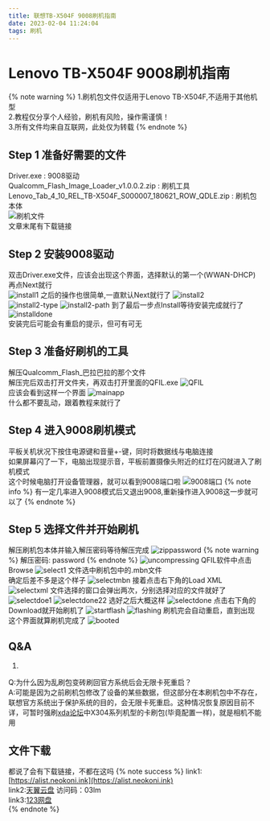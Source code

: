 ```yaml
---
title: 联想TB-X504F 9008刷机指南
date: 2023-02-04 11:24:04
tags: 刷机
---
```

# Lenovo TB-X504F 9008刷机指南
{% note warning %}
1.刷机包文件仅适用于Lenovo TB-X504F,不适用于其他机型  
2.教程仅分享个人经验，刷机有风险，操作需谨慎！  
3.所有文件均来自互联网，此处仅为转载
{% endnote %}
## Step 1 准备好需要的文件
Driver.exe : 9008驱动  
Qualcomm_Flash_Image_Loader_v1.0.0.2.zip : 刷机工具  
Lenovo_Tab_4_10_REL_TB-X504F_S000007_180621_ROW_QDLE.zip : 刷机包本体  
![刷机文件](../picture/TB-X504F%E5%88%B7%E6%9C%BA/11.png)  
文章末尾有下载链接
## Step 2 安装9008驱动
双击Driver.exe文件，应该会出现这个界面，选择默认的第一个(WWAN-DHCP)再点Next就行  
![install1](../picture/TB-X504F%E5%88%B7%E6%9C%BA/12.png)
之后的操作也很简单,一直默认Next就行了
![install2](../picture/TB-X504F%E5%88%B7%E6%9C%BA/13.png)  
![install2-type](../picture/TB-X504F%E5%88%B7%E6%9C%BA/14.png)
![install2-path](../picture/TB-X504F%E5%88%B7%E6%9C%BA/15.png)
到了最后一步点Install等待安装完成就行了
![installdone](../picture/TB-X504F%E5%88%B7%E6%9C%BA/16.png)  
安装完后可能会有重启的提示，但可有可无
## Step 3 准备好刷机的工具
解压Qualcomm_Flash_巴拉巴拉的那个文件  
解压完后双击打开文件夹，再双击打开里面的QFIL.exe
![QFIL](../picture/TB-X504F%E5%88%B7%E6%9C%BA/111.png)  
应该会看到这样一个界面
![mainapp](../picture/TB-X504F%E5%88%B7%E6%9C%BA/112.png)  
什么都不要乱动，跟着教程来就行了
## Step 4 进入9008刷机模式
平板关机状况下按住电源键和音量+-键，同时将数据线与电脑连接  
如果屏幕闪了一下，电脑出现提示音，平板前置摄像头附近的红灯在闪就进入了刷机模式  
这个时候电脑打开设备管理器，就可以看到9008端口啦
![9008端口](../picture/TB-X504F%E5%88%B7%E6%9C%BA/118.png)
{% note info %}
有一定几率进入9008模式后又退出9008,重新操作进入9008这一步就可以了
{% endnote %}
## Step 5 选择文件并开始刷机
解压刷机包本体并输入解压密码等待解压完成
![zippassword](../picture/TB-X504F%E5%88%B7%E6%9C%BA/19.png)
{% note warning %}
解压密码: password
{% endnote %}
![uncompressing](../picture/TB-X504F%E5%88%B7%E6%9C%BA/110.png)
QFIL软件中点击Browse
![select1](../picture/TB-X504F%E5%88%B7%E6%9C%BA/1.png)
文件选中刷机包中的.mbn文件  
确定后差不多是这个样子
![selectmbn](../picture/TB-X504F%E5%88%B7%E6%9C%BA/114.png)
接着点击右下角的Load XML
![selectxml](../picture/TB-X504F%E5%88%B7%E6%9C%BA/2.png)
文件选择的窗口会弹出两次，分别选择对应的文件就好了
![selectdoe1](../picture/TB-X504F%E5%88%B7%E6%9C%BA/115.png)
![selectdone22](../picture/TB-X504F%E5%88%B7%E6%9C%BA/116.png)
选好之后大概这样
![selectdone](../picture/TB-X504F%E5%88%B7%E6%9C%BA/121.png)
点击右下角的Download就开始刷机了
![startflash](../picture/TB-X504F%E5%88%B7%E6%9C%BA/3.png)
![flashing](../picture/TB-X504F%E5%88%B7%E6%9C%BA/122.png)
刷机完会自动重启，直到出现这个界面就算刷机完成了
![booted](../picture/TB-X504F%E5%88%B7%E6%9C%BA/4.jpg)
## Q&A
1.  
Q:为什么因为乱刷包变砖刷回官方系统后会无限卡死重启？  
A:可能是因为之前刷机包修改了设备的某些数据，但这部分在本刷机包中不存在，联想官方系统出于保护系统的目的，会无限卡死重启。这种情况恢复原因目前不详，可暂时强刷[xda论坛](https://forum.xda-developers.com/f/thinkpad-tablet-android-development.1435/)中X304系列机型的卡刷包(毕竟配置一样)，就是相机不能用
## 文件下载
都说了会有下载链接，不都在这吗
{% note success %}
link1:[https://alist.neokoni.ink](https://alist.neokoni.ink)  
link2:[天翼云盘](https://h5.cloud.189.cn/share.html#/t/fY7JviqqIbYb)  访问码：03lm  
link3:[123网盘](https://www.123pan.com/s/81d8Vv-Szomd)  
{% endnote %}
